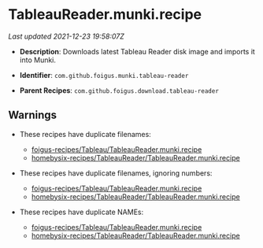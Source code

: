 # TableauReader.munki.recipe

_Last updated 2021-12-23 19:58:07Z_

- **Description**: Downloads latest Tableau Reader disk image and imports it into Munki.

- **Identifier**: `com.github.foigus.munki.tableau-reader`

- **Parent Recipes**: `com.github.foigus.download.tableau-reader`

## Warnings

- These recipes have duplicate filenames:
    - [foigus-recipes/Tableau/TableauReader.munki.recipe](/autopkg-dupe-tracker/foigus-recipes/Tableau/TableauReader.munki.recipe)
    - [homebysix-recipes/TableauReader/TableauReader.munki.recipe](/autopkg-dupe-tracker/homebysix-recipes/TableauReader/TableauReader.munki.recipe)

- These recipes have duplicate filenames, ignoring numbers:
    - [foigus-recipes/Tableau/TableauReader.munki.recipe](/autopkg-dupe-tracker/foigus-recipes/Tableau/TableauReader.munki.recipe)
    - [homebysix-recipes/TableauReader/TableauReader.munki.recipe](/autopkg-dupe-tracker/homebysix-recipes/TableauReader/TableauReader.munki.recipe)

- These recipes have duplicate NAMEs:
    - [foigus-recipes/Tableau/TableauReader.munki.recipe](/autopkg-dupe-tracker/foigus-recipes/Tableau/TableauReader.munki.recipe)
    - [homebysix-recipes/TableauReader/TableauReader.munki.recipe](/autopkg-dupe-tracker/homebysix-recipes/TableauReader/TableauReader.munki.recipe)